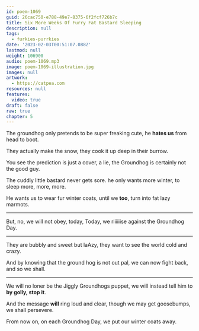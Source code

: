 ```yaml
---
id: poem-1069
guid: 26cac750-e788-49e7-8375-6f2fcf726b7c
title: Six More Weeks Of Furry Fat Bastard Sleeping
description: null
tags:
  - furkies-purrkies
date: '2023-02-03T00:51:07.088Z'
lastmod: null
weight: 106900
audio: poem-1069.mp3
image: poem-1069-illustration.jpg
images: null
artwork:
  - https://catpea.com
resources: null
features:
  video: true
draft: false
raw: true
chapter: 5
---
```


The groundhog only pretends to be super freaking cute,
he __hates us__ from head to boot.

They actually make the snow,
they cook it up deep in their burrow.

You see the prediction is just a cover, a lie,
the Groundhog is certainly not the good guy.

The cuddly little bastard never gets sore.
he only wants more winter, to sleep more, more, more.

He wants us to wear fur winter coats,
until we __too__, turn into fat lazy marmots.

---

But, no, we will not obey,
today, Today, we riiiiiise against the Groundhog Day.

---

They are bubbly and sweet but laAzy,
they want to see the world cold and crazy.

And by knowing that the ground hog is not out pal,
we can now fight back, and so we shall.

---

We will no loner be the Jiggly Groundhogs puppet,
we will instead tell him to __by golly, stop it__.

And the message __will__ ring loud and clear,
though we may get goosebumps, we shall persevere.

From now on, on each Groundhog Day,
we put our winter coats away.
